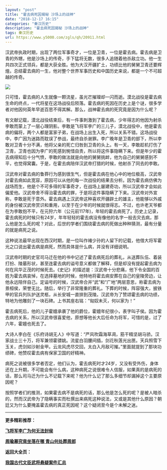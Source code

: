 ```yaml
---
layout: "post"
title: "霍去病死因揭秘 沙场上的战神"
date: "2018-12-17 16:15"
categories: "秦汉历史"
description: "霍去病死因揭秘 沙场上的战神"
tags: 秦汉历史
url: https://www.y5000.com/zgls/qh/20911.html
---
```






汉武帝执政时期，出现了两位军事奇才，一位是卫青，一位是霍去病。霍去病是卫青的外甥，他是沙场上的传奇，手下猛将无数，很多人追随着他杀敌立功。他一生共四次正式领兵，都是大获全胜。他为大汉开疆扩土，功绩比他的舅舅卫青还要辉煌。总结霍去病的一生，他对整个世界军事历史和中国历史来说，都是一个不可超越的传奇。

![](https://img.y5000.com/uploads/allimg/170503/11-1F5031J14c93.jpg)

只可惜，霍去病的人生就像一颗流星，虽光芒摧璨却一闪而逝。漠北战役是霍去病生命的终点，一代将星在这场战役后陨落。霍去病的死因在历史上是个谜，很多学者对他因何英年早逝百思不得其解。那么，战神霍去病的死究竟是因为什么呢？

有文献记载，漠北战役结束后，有一件事刺激到了霍去病，少年得志的他因为射杀李敢而蒙上了一层心理阴影。李敢是飞将军李广的三儿子，漠北战役中，他是霍去病的偏将，两个人都是富家子弟，在战场上出生入死，所以关系不错。这场战役中，李广因为迷路而耽误了参战，最终自杀谢罪。李广晚年是卫青的部下，所以李敢对卫青十分不满，他将父亲的死亡归咎到卫青的头上。有一天，李敢趁机打伤了卫青，卫青也因为李广的死感到惋惜自责，所以将这件事隐瞒下来。但是年少的霍去病得知后十分气愤，李敢的做法就是向他的舅舅挑衅，他为自己的舅舅感到不平，也觉得窝囊。于是，在霍去病陪伴汉武帝打猎的时候，他射杀了同去的李敢。

汉武帝对霍去病的鲁莽行为感到很生气，但是霍去病在他心中的地位极高，汉武帝对霍去病如此宽容，原因可以从他的每一次战役的结果去分析。因为霍去病仿佛为战场而生，他是个不可多得的军事奇才，在战场上屡建奇功，所以汉武帝才会如此偏爱他。汉武帝舍不得治霍去病的罪，于是将这件事隐瞒了下来。汉武帝对外宣称，李敢是死于意外。霍去病遇上汉武帝这种喜欢开疆辟土的雄主，他能够以外戚的身份被汉武帝赏识和重用，以至于在少年的时候就很得志。不过，也许老天爷都在为李敢抱不平，在元狩六年（公元前117年)，年轻的霍去病死了。历史上记录，霍去病死的时候只有24岁，年年轻轻的霍去病没有像他的名字一般去灾去病，那么他是怎么死的呢？对此，后世的学者们围绕霍去病的死做出种种猜测，最有分量的就是病死之说。

这种说法最早出现在西汉时期，是一位叫作褚少孙的人留下的记载，他借大将军霍光之口说出霍去病是病死，然而具体是什么病，并没有详细说明。

汉武帝时期的史官司马迁在他的书中记述了霍去病死后的葬礼，从送葬队伍、着装打扮、陵墓形状，甚至连霍去病的谥号意义都做了解释，但是却没有提起霍去病为何在风华正茂的时候死去。《史记》的描述是：汉武帝十分悲痛，他下令全国的百姓为霍去病哀悼，在选择墓地的时候，他特地将霍去病安葬在自己的皇陵旁边，让他永远陪伴自己。定谥号的时候，汉武帝合并“武”和“广地”两层意思，称霍去病为景桓侯，荣誉无比。随后，举行了非常隆重的葬礼。下葬的时候，阵容强大，披铁甲的官兵列队护送灵柩，从长安城一直排到茂陵。汉武帝为了赞颂霍去病的功绩，特地为他雕刻了一块石碑。上书其座右铭：“匈奴未灭，何以家为！”

霍去病死后，他的儿子霍嬗承袭了他的爵位，霍嬗年纪很小，表字叫子侯。因为霍去病的关系，所以汉武帝很喜爱他，原想等他长大后任命为将军，可惜的是，过了六年，霍嬗也死去了。

大诗人李白在《乐府诗胡无人》中写道：“严风吹霜海草凋，筋干精坚胡马骄。汉家战士三十万，将军兼领霍骠姚。流星白羽腰间插，剑花秋莲光出匣。天兵照雪下玉关，虎剑如沙射金甲。云龙风虎尽交回，太白入月敌可摧。”里面就提到了那块功绩碑，他赞叹霍去病有保家卫国的好精神。

病死之说被很多学者否定，他们认为，霍去病死时才24岁，又没有受外伤，身体还在上升期，不可能会有什么病，这种病死之说很难令人信服，如果真的是病死的话，那么司马迁为什么不记载下来呢？他为什么记了那么多细节却漏掉这个主要原因呢？

按照学者们的推测，如果霍去病不是病死的话，那么他是怎么死的呢？是被人暗杀的，然而汉武帝为了隐瞒事实而杜撰出来病死这种说法，又或是其他什么原因？朝廷又为什么要掩盖霍去病的真正死因呢？这个疑闭至今是个未解之迷。

* * *

**更多精彩推荐：**

[**飞将军李广为何无法封侯**](https://www.y5000.com/zgls/qh/20913.html)

[**周瑜墓究竟坐落在哪 青山何处葬周郎**](https://www.y5000.com/zgls/qh/20915.html)

**返回大全页：**

[**我国古代文臣武将悬疑案件汇总**](https://www.y5000.com/zgls/20959.html)
